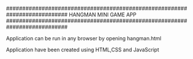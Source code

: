 ###########################################################################
HANGMAN MINI GAME APP
###########################################################################

Application can be run in any browser by opening hangman.html

Application have been created using HTML,CSS and JavaScript
